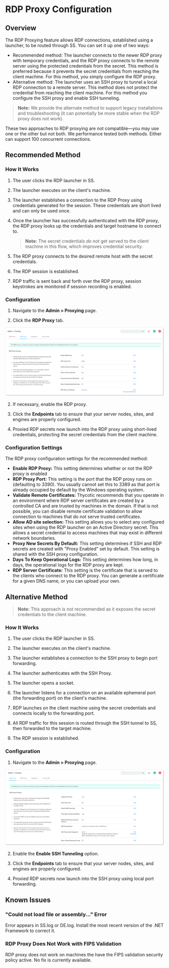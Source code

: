 [title]: # (RDP Proxy Configuration)
[tags]: # (RDP Proxy,Networking)
[priority]: # (1000)

# RDP Proxy Configuration

## Overview

The RDP Proxying feature allows RDP connections, established using a launcher, to be routed through SS. You can set it up one of two ways:

- Recommended method: The launcher connects to the newer RDP proxy with temporary credentials, and the RDP proxy connects to the remote server using the protected credentials from the secret. This method is preferred because it prevents the secret credentials from reaching the client machine. For this method, you simply configure the RDP proxy.
- Alternative method: The launcher uses an SSH proxy to tunnel a local RDP connection to a remote server. This method does not protect the credential from reaching the client machine. For this method you configure the SSH proxy and enable SSH tunneling.

>**Note:** We provide the alternate method to support legacy installations and troubleshooting (it can potentially be more stable when the RDP proxy does not work).

These two approaches to RDP proxying are not compatible—you may use one or the other but not both. We performance tested both methods. Either can support 100 concurrent connections.

## Recommended Method

### How It Works

1. The user clicks the RDP launcher in SS.

2. The launcher executes on the client's machine.

3. The launcher establishes a connection to the RDP Proxy using credentials generated for the session. These credentials are short lived and can only be used once.

4. Once the launcher has successfully authenticated with the RDP proxy, the RDP proxy looks up the credentials and target hostname to connect to.

   > **Note:** The secret credentials *do not* get served to the client machine in this flow, which improves credential security.

5. The RDP proxy connects to the desired remote host with the secret credentials.

6. The RDP session is established.

6. RDP traffic is sent back and forth over the RDP proxy, session keystrokes are monitored if session recording is enabled.

### Configuration

1. Navigate to the **Admin \> Proxying** page.

1. Click the **RDP Proxy** tab.

![image-20200326102547130](images/image-20200326102547130.png)

2. If necessary, enable the RDP proxy.

3. Click the **Endpoints** tab to ensure that your server nodes, sites, and engines are properly configured.

4. Proxied RDP secrets now launch into the RDP proxy using short-lived credentials, protecting the secret credentials from the client machine.

### Configuration Settings

The RDP proxy configuration settings for the recommended method:

- **Enable RDP Proxy:** This setting determines whether or not the RDP proxy is enabled
- **RDP Proxy Port:** This setting is the port that the RDP proxy runs on (defaulting to 3390). You usually cannot set this to 3389 as that port is already occupied by default by the Windows operating system.
- **Validate Remote Certificates:** Thycotic recommends that you operate in an environment where RDP server certificates are created by a controlled CA and are trusted by machines in the domain. If that is not possible, you can disable remote certificate validation to allow connection to machines that do not serve trusted certificates.
- **Allow AD site selection:** This setting allows you to select any configured sites when using the RDP launcher on an Active Directory secret. This allows a secret credential to access machines that may exist in different network boundaries.
- **Proxy New Secrets By Default:** This setting determines if SSH and RDP secrets are created with "Proxy Enabled" set by default. This setting is shared with the SSH proxy configuration.
- **Days To Keep Operational Logs:** This setting determines how long, in days, the operational logs for the RDP proxy are kept.
- **RDP Server Certificate:** This setting is the certificate that is served to the clients who connect to the RDP proxy. You can generate a certificate for a given DNS name, or you can upload your own.

## Alternative Method

> **Note:** This approach is not recommended as it exposes the secret credentials to the client machine.

### How It Works

1. The user clicks the RDP launcher in SS.

2. The launcher executes on the client's machine.

3. The launcher establishes a connection to the SSH proxy to begin port forwarding.

3. The launcher authenticates with the SSH Proxy.

3. The launcher opens a socket.

3. The launcher listens for a connection on an available ephemeral port (the forwarding port) on the client's machine.

5. RDP launches on the client machine using the secret credentials and connects locally to the forwarding port.

6. All RDP traffic for this session is routed through the SSH tunnel to SS, then forwarded to the target machine.

7. The RDP session is established.

### Configuration

1. Navigate to the **Admin \> Proxying** page.

![image-20200326111039717](images/image-20200326111039717.png)

2. Enable the **Enable SSH Tunneling** option.

3. Click the **Endpoints** tab to ensure that your server nodes, sites, and engines are properly configured.

4. Proxied RDP secrets now launch into the SSH proxy using local port forwarding.

## Known Issues

### "Could not load file or assembly..." Error

Error appears in SS.log or DE.log. Install the most recent version of the .NET Framework to correct it.

### RDP Proxy Does Not Work with FIPS Validation

RDP proxy does not work on machines the have the FIPS validation security policy active. No fix is currently available.
